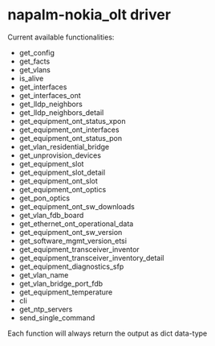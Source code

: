 # napalm-nokia_olt driver

<p>Current available functionalities: </p>

<ul>
  <li>get_config</li>
  <li>get_facts</li>
  <li>get_vlans</li>
  <li>is_alive</li>
  <li>get_interfaces</li>
  <li>get_interfaces_ont</li>
  <li>get_lldp_neighbors</li>
  <li>get_lldp_neighbors_detail</li>
  <li>get_equipment_ont_status_xpon</li>
  <li>get_equipment_ont_interfaces</li>
  <li>get_equipment_ont_status_pon</li>
  <li>get_vlan_residential_bridge</li>
  <li>get_unprovision_devices</li>
  <li>get_equipment_slot</li>
  <li>get_equipment_slot_detail</li>
  <li>get_equipment_ont_slot</li>
  <li>get_equipment_ont_optics</li>
  <li>get_pon_optics</li>
  <li>get_equipment_ont_sw_downloads</li>
  <li>get_vlan_fdb_board</li>
  <li>get_ethernet_ont_operational_data</li>
  <li>get_equipment_ont_sw_version</li>
  <li>get_software_mgmt_version_etsi</li>
  <li>get_equipment_transceiver_inventor</li>
  <li>get_equipment_transceiver_inventory_detail</li>
  <li>get_equipment_diagnostics_sfp</li>
  <li>get_vlan_name</li>
  <li>get_vlan_bridge_port_fdb</li>
  <li>get_equipment_temperature</li>
  <li>cli</li>
  <li>get_ntp_servers</li>
  <li>send_single_command</li>
</ul>
<p>Each function will always return the output as dict data-type </p>
